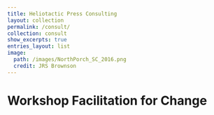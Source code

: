 ```yaml
---
title: Heliotactic Press Consulting
layout: collection
permalink: /consult/
collection: consult
show_excerpts: true
entries_layout: list
image:
  path: /images/NorthPorch_SC_2016.png
  credit: JRS Brownson
---
```


# Workshop Facilitation for Change